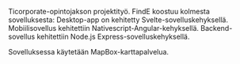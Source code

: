 Ticorporate-opintojakson projektityö. FindE koostuu kolmesta sovelluksesta: 
Desktop-app on kehitetty Svelte-sovelluskehyksellä.
Mobiilisovellus kehitettiin Nativescript-Angular-kehyksellä.
Backend-sovellus kehitettiin Node.js Express-sovelluskehyksellä.

Sovelluksessa käytetään MapBox-karttapalvelua.
